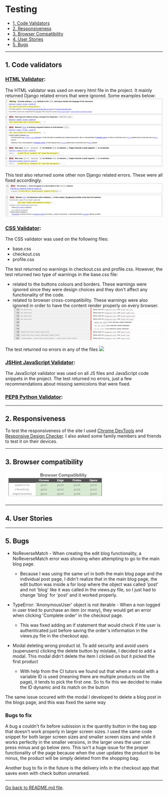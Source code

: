 # Testing

- <a href="#1">1. Code Validators</a>
- <a href="#2">2. Responsiveness</a>
- <a href="#3">3. Browser Compatibility</a>
- <a href="#4">4. User Stories</a>
- <a href="#5">5. Bugs</a>

---

<span id="#1"></span>
## 1. Code validators

### [HTML Validator](https://validator.w3.org/): 
The HTML validator was used on every html file in the project. It mainly returned Django related errors that were ignored. Some examples below:
![](readme-files/html-django.png)

This test also returned some other non Django related errors. These were all fixed accordingly.
![](readme-files/html-1.png)
![](readme-files/html-2.png)

### [CSS Validator](https://jigsaw.w3.org/css-validator/): 
The CSS validator was used on the following files:
- base.css
- checkout.css
- profile.css

The test returned no warnings in checkout.css and profile.css. However, the test returned two type of warnings in the base.css file:
- related to the buttons colours and borders. These warnings were ignored since they were design choices and they don't affect any functionality of the code.
- related to browser cross-compatibility. These warnings were also ignored in order to have the content render properly on every browser.
![](readme-files/css-warnings.png)


The test returned no errors in any of the files
![](readme-files/css-error.png)

### [JSHint JavaScript Validator](https://jshint.com/):
The JavaScript validator was used on all JS files and JavaScript code snippets in the project. 
The test returned no errors, just a few recommendations about missing semicolons that were fixed.

### [PEP8 Python Validator](http://pep8online.com/): 


---

<span id="#2"></span>
## 2. Responsiveness
To test the responsiveness of the site I used [Chrome DevTools](https://developers.google.com/web/tools/chrome-devtools) and [Responsive Design Checker](https://www.responsivedesignchecker.com/).
I also asked some family members and friends to test it on their devices.

---

<span id="#3"></span>
## 3. Browser compatibility
![](readme-files/browser-comp.png)

---

<span id="#4"></span>
## 4. User Stories


---

<span id="#5"></span>
## 5. Bugs

- NoReverseMatch - When creating the edit blog functionality, a NoReverseMatch error was showing when attempting to go to the main blog page. 
    - Because I was using the same url in both the main blog page and the individual post page, I didn't realize that in the main blog page, the edit button was inside a for loop where the object was called 'post' and not 'blog' like it was called in the views.py file, so I just had to change 'blog' for 'post' and it worked properly.

- TypeError: 'AnonymousUser' object is not iterable - When a non logged in user tried to purchase an item (or many), they would get an error when clicking 'Complete order' in the checkout page. 
  - This was fixed adding an if statement that would check if hte user is authenticated just before saving the order's information in the views.py file in the checkout app.

- Modal deleting wrong product id.
To add security and avoid users (superusers) clicking the delete button by mistake, I decided to add a modal. This modal didn't delete the item I clicked on but it picked the first product 
  - With help from the CI tutors we found out that when a modal with a variable ID is used (meaning there are multiple products on the page), it tends to pick the first one. So to fix this we decided to make the ID dynamic and its match on the button

The same issue occured with the modal I developed to delete a blog post in the blogs page, and this was fixed the same way

### Bugs to fix
A bug a couldn't fix before subission is the quantity button in the bag app that doesn't work properly in larger screen sizes. I used the same code snippet for both larger screen sizes and smaller screen sizes and while it works perfectly in the smaller versions, in the larger ones the user can press minus and go below zero. 
This isn't a huge issue for the proper functionality of the page because when the user updates the product to be minus, the product will be simply deleted from the shopping bag.

Another bug to fix in the future is the delivery info in the checkout app that saves even with check button unmarked.


---

[Go back to README.md file](README.md).